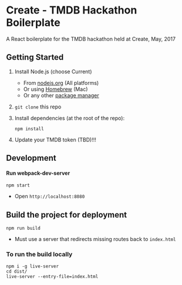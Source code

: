 Create - TMDB Hackathon Boilerplate
====================================

A React boilerplate for the TMDB hackathon held at Create, May, 2017

Getting Started
----------------

1. Install Node.js (choose Current)
    - From [nodejs.org](https://nodejs.org/) (All platforms)
    - Or using [Homebrew](http://blog.teamtreehouse.com/install-node-js-npm-mac) (Mac)
    - Or any other [package manager](https://github.com/joyent/node/wiki/Installing-Node.js-via-package-manager)
1. `git clone` this repo
1. Install dependencies (at the root of the repo):

    ```
    npm install
    ```
1. Update your TMDB token (TBD)!!!

Development
------------

#### Run webpack-dev-server

```
npm start
```

- Open `http://localhost:8080`

Build the project for deployment
---------------------------------

```
npm run build
```

- Must use a server that redirects missing routes back to `index.html`

### To run the build locally

```
npm i -g live-server
cd dist/
live-server --entry-file=index.html
```
